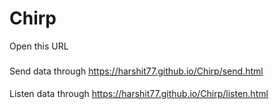 # Chirp
Open this URL 
###

Send data through https://harshit77.github.io/Chirp/send.html

####
Listen data through https://harshit77.github.io/Chirp/listen.html
